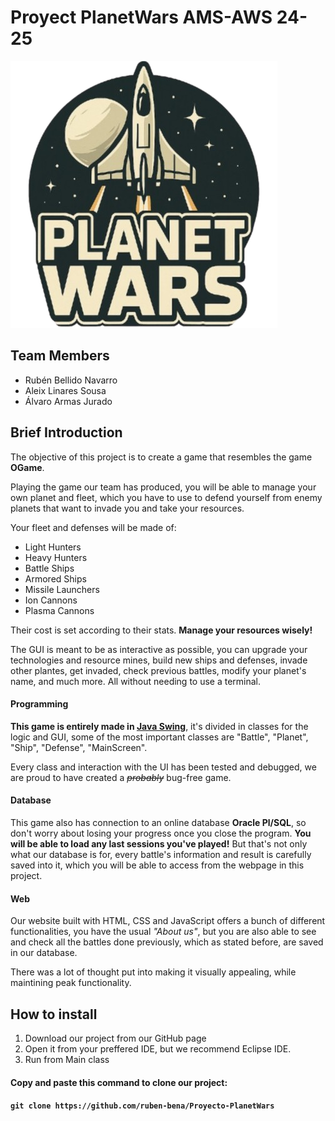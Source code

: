 # Proyect PlanetWars AMS-AWS 24-25
![LOGO](M4-Marcas/img/iconoPW.png)
## Team Members

- Rubén Bellido Navarro
- Aleix Linares Sousa
- Álvaro Armas Jurado


## Brief Introduction
The objective of this project is to create a game that resembles the game **OGame**.

Playing the game our team has produced, you will be able to manage your own planet and fleet, which you have to use to defend yourself from enemy planets that want to invade you and take your resources.

Your fleet and defenses will be made of:
- Light Hunters
- Heavy Hunters
- Battle Ships
- Armored Ships
- Missile Launchers
- Ion Cannons
- Plasma Cannons

Their cost is set according to their stats. **Manage your resources wisely!**

The GUI is meant to be as interactive as possible, you can upgrade your technologies and resource mines, build new ships and defenses, invade other plantes, get invaded, check previous battles, modify your planet's name, and much more. All without needing to use a terminal.

#### Programming
**This game is entirely made in [Java Swing](https://en.wikipedia.org/wiki/Swing_(Java))**, it's divided in classes for the logic and GUI, some of the most important classes are "Battle", "Planet", "Ship", "Defense", "MainScreen".

Every class and interaction with the UI has been tested and debugged, we are proud to have created a ~~*probably*~~ bug-free game.

#### Database
This game also has connection to an online database **Oracle Pl/SQL**, so don't worry about losing your progress once you close the program. **You will be able to load any last sessions you've played!**
But that's not only what our database is for, every battle's information and result is carefully saved into it, which you will be able to access from the webpage in this project.

#### Web
Our website built with HTML, CSS and JavaScript offers a bunch of different functionalities, you have the usual *"About us"*, but you are also able to see and check all the battles done previously, which as stated before, are saved in our database.

There was a lot of thought put into making it visually appealing, while maintining peak functionality.

## How to install
1. Download our project from our GitHub page
2. Open it from your preffered IDE, but we recommend Eclipse IDE.
3. Run from Main class

#### Copy and paste this command to clone our project: 
#### ```git clone https://github.com/ruben-bena/Proyecto-PlanetWars```

